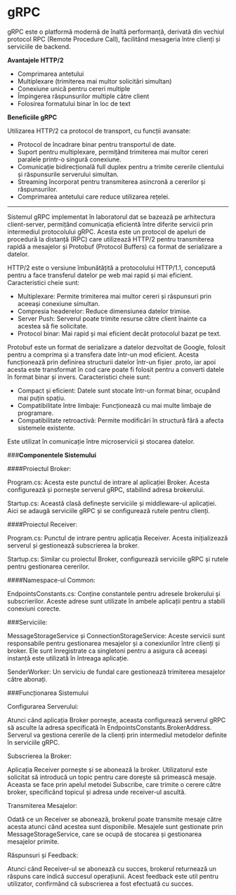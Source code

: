 # gRPC
gRPC este o platformă modernă de înaltă performanță, derivată din vechiul protocol RPC (Remote Procedure Call), facilitând mesageria între clienți și serviciile de backend.

**Avantajele HTTP/2**

- Comprimarea antetului
- Multiplexare (trimiterea mai multor solicitări simultan)
- Conexiune unică pentru cereri multiple
- Împingerea răspunsurilor multiple către client
- Folosirea formatului binar în loc de text

**Beneficiile gRPC**

Utilizarea HTTP/2 ca protocol de transport, cu funcții avansate:

- Protocol de încadrare binar pentru transportul de date.
- Suport pentru multiplexare, permițând trimiterea mai multor cereri paralele printr-o singură conexiune.
- Comunicație bidirecțională full duplex pentru a trimite cererile clientului și răspunsurile serverului simultan.
- Streaming încorporat pentru transmiterea asincronă a cererilor și răspunsurilor.
- Comprimarea antetului care reduce utilizarea rețelei.

---
Sistemul gRPC implementat în laboratorul dat se bazează pe arhitectura client-server, permițând comunicația eficientă între diferite servicii prin intermediul protocolului gRPC. Acesta este un protocol de apeluri de procedură la distanță (RPC) care utilizează HTTP/2 pentru transmiterea rapidă a mesajelor și Protobuf (Protocol Buffers) ca format de serializare a datelor.

HTTP/2 este o versiune îmbunătățită a protocolului HTTP/1.1, concepută pentru a face transferul datelor pe web mai rapid și mai eficient. Caracteristici cheie sunt:

- Multiplexare: Permite trimiterea mai multor cereri și răspunsuri prin aceeași conexiune simultan.
- Compresia headerelor: Reduce dimensiunea datelor trimise.
- Server Push: Serverul poate trimite resurse către client înainte ca acestea să fie solicitate.
- Protocol binar: Mai rapid și mai eficient decât protocolul bazat pe text.

Protobuf este un format de serializare a datelor dezvoltat de Google, folosit pentru a comprima și a transfera date într-un mod eficient. Acesta funcționează prin definirea structurii datelor într-un fișier .proto, iar apoi acesta este transformat în cod care poate fi folosit pentru a converti datele în format binar și invers. Caracteristici cheie sunt:

- Compact și eficient: Datele sunt stocate într-un format binar, ocupând mai puțin spațiu.
- Compatibilitate între limbaje: Funcționează cu mai multe limbaje de programare.
- Compatibilitate retroactivă: Permite modificări în structură fără a afecta sistemele existente.

Este utilizat în comunicație între microservicii și stocarea datelor.

###**Componentele Sistemului**

####Proiectul Broker:

Program.cs: Acesta este punctul de intrare al aplicației Broker. Acesta configurează și pornește serverul gRPC, stabilind adresa brokerului.

Startup.cs: Această clasă definește serviciile și middleware-ul aplicației. Aici se adaugă serviciile gRPC și se configurează rutele pentru clienți.

####Proiectul Receiver:

Program.cs: Punctul de intrare pentru aplicația Receiver. Acesta inițializează serverul și gestionează subscrierea la broker.

Startup.cs: Similar cu proiectul Broker, configurează serviciile gRPC și rutele pentru gestionarea cererilor.

####Namespace-ul Common:

EndpointsConstants.cs: Conține constantele pentru adresele brokerului și subscrierilor. Aceste adrese sunt utilizate în ambele aplicații pentru a stabili conexiuni corecte.

###Serviciile:

MessageStorageService și ConnectionStorageService: Aceste servicii sunt responsabile pentru gestionarea mesajelor și a conexiunilor între clienți și broker. Ele sunt înregistrate ca singletoni pentru a asigura că aceeași instanță este utilizată în întreaga aplicație.

SenderWorker: Un serviciu de fundal care gestionează trimiterea mesajelor către abonați.

###Funcționarea Sistemului

Configurarea Serverului:

Atunci când aplicația Broker pornește, aceasta configurează serverul gRPC să asculte la adresa specificată în EndpointsConstants.BrokerAddress. Serverul va gestiona cererile de la clienți prin intermediul metodelor definite în serviciile gRPC.

Subscrierea la Broker:

Aplicația Receiver pornește și se abonează la broker. Utilizatorul este solicitat să introducă un topic pentru care dorește să primească mesaje. Aceasta se face prin apelul metodei Subscribe, care trimite o cerere către broker, specificând topicul și adresa unde receiver-ul ascultă.

Transmiterea Mesajelor:

Odată ce un Receiver se abonează, brokerul poate transmite mesaje către acesta atunci când acestea sunt disponibile. Mesajele sunt gestionate prin MessageStorageService, care se ocupă de stocarea și gestionarea mesajelor primite.

Răspunsuri și Feedback:

Atunci când Receiver-ul se abonează cu succes, brokerul returnează un răspuns care indică succesul operațiunii. Acest feedback este util pentru utilizator, confirmând că subscrierea a fost efectuată cu succes.
